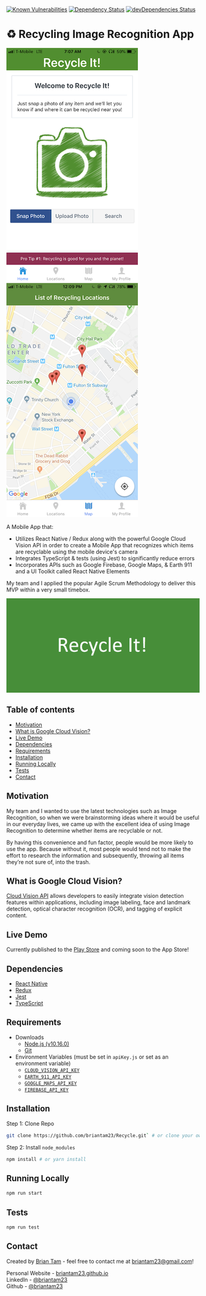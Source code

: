[![Known Vulnerabilities](https://app.snyk.io/test/github/briantam23/Recycle/badge.svg?targetFile=package.json)](https://app.snyk.io/test/github/briantam23/Recycle?targetFile=package.json)
[![Dependency Status](https://david-dm.org/briantam23/Recycle.svg)](https://david-dm.org/briantam23/Recycle)
[![devDependencies Status](https://david-dm.org/briantam23/Recycle/dev-status.svg)](https://david-dm.org/briantam23/Recycle?type=dev)

# ♻️ Recycling Image Recognition App

![Home screen screenshot](./images/home-screen-screenshot.png) &emsp; ![Map screen screenshot](./images/map-screen-screenshot.png)

A Mobile App that: 

* Utilizes React Native / Redux along with the powerful Google Cloud Vision API in order to create a Mobile App that recognizes which items are recyclable using the mobile device's camera
* Integrates TypeScript & tests (using Jest) to significantly reduce errors
* Incorporates APIs such as Google Firebase, Google Maps, & Earth 911 and a UI Toolkit called React Native Elements

My team and I applied the popular Agile Scrum Methodology to deliver this MVP within a very small timebox.

![Banner](./images/banner.png)

## Table of contents
* [Motivation](#motivation)
* [What is Google Cloud Vision?](#what-is-google-cloud-vision?)
* [Live Demo](#live-demo)
* [Dependencies](#dependencies)
* [Requirements](#requirements)
* [Installation](#installation)
* [Running Locally](#running-locally)
* [Tests](#tests)
* [Contact](#contact)

## Motivation
My team and I wanted to use the latest technologies such as Image Recognition, so when we were brainstorming ideas where it would be useful in our everyday lives, we came up with the excellent idea of using Image Recognition to determine whether items are recyclable or not. 

By having this convenience and fun factor, people would be more likely to use the app. Because without it, most people would tend not to make the effort to research the information and subsequently, throwing all items they’re not sure of, into the trash.

## What is Google Cloud Vision?
[Cloud Vision API](https://cloud.google.com/vision/docs/) allows developers to easily integrate vision detection features within applications, including image labeling, face and landmark detection, optical character recognition (OCR), and tagging of explicit content.

## Live Demo

Currently published to the [Play Store](https://play.google.com/store/apps/details?id=com.teamproton.recycleit) and coming soon to the App Store!

## Dependencies

* [React Native](https://facebook.github.io/react-native/)
* [Redux](https://redux.js.org)
* [Jest](https://jestjs.io/)
* [TypeScript](https://www.typescriptlang.org/)

## Requirements

* Downloads
    * [Node.js (v10.16.0)](https://nodejs.org/en/)
    * [Git](https://git-scm.com/downloads)
* Environment Variables (must be set in `apiKey.js` or set as an environment variable)
    * [`CLOUD_VISION_API_KEY`](https://cloud.google.com/vision/docs/auth)
    * [`EARTH_911_API_KEY`](https://api.earth911.com/)
    * [`GOOGLE_MAPS_API_KEY`](https://cloud.google.com/maps-platform/)
    * [`FIREBASE_API_KEY`](https://firebase.google.com/docs/web/setup)

## Installation

Step 1: Clone Repo
```sh
git clone https://github.com/briantam23/Recycle.git` # or clone your own fork
```

Step 2: Install `node_modules`
```sh
npm install # or yarn install
```

## Running Locally

```sh
npm run start
```

## Tests

```sh
npm run test
``` 

## Contact
Created by [Brian Tam](http://briantam23.github.io) - feel free to contact me at [briantam23@gmail.com](mailto:briantam23@gmail.com)!

Personal Website - [briantam23.github.io](http://briantam23.github.io) <br/>
LinkedIn - [@briantam23](https://linkedin.com/in/briantam23/) <br/>
Github - [@briantam23](https://github.com/briantam23)